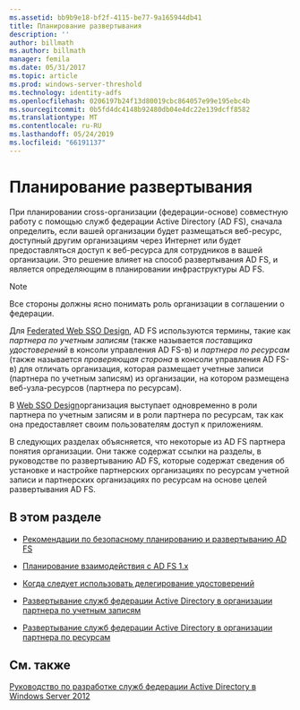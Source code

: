 ```yaml
---
ms.assetid: bb9b9e18-bf2f-4115-be77-9a165944db41
title: Планирование развертывания
description: ''
author: billmath
ms.author: billmath
manager: femila
ms.date: 05/31/2017
ms.topic: article
ms.prod: windows-server-threshold
ms.technology: identity-adfs
ms.openlocfilehash: 0206197b24f13d80019cbc864057e99e195ebc4b
ms.sourcegitcommit: 0b5fd4dc4148b92480db04e4dc22e139dcff8582
ms.translationtype: MT
ms.contentlocale: ru-RU
ms.lasthandoff: 05/24/2019
ms.locfileid: "66191137"
---
```

# <a name="planning-your-deployment"></a>Планирование развертывания

При планировании cross\-организации \(федерации\-основе\) совместную работу с помощью служб федерации Active Directory \(AD FS\), сначала определить, если вашей организации будет размещаться веб-ресурс, доступный другим организациям через Интернет или будет предоставляться доступ к веб-ресурса для сотрудников в вашей организации. Это решение влияет на способ развертывания AD FS, и является определяющим в планировании инфраструктуры AD FS.  
  
> [!NOTE]  
> Все стороны должны ясно понимать роль организации в соглашении о федерации.  
  
Для [Federated Web SSO Design](Federated-Web-SSO-Design.md), AD FS используются термины, такие как *партнера по учетным записям* \(также называется *поставщика удостоверений* в консоли управления AD FS\-в\) и *партнера по ресурсам* \(также называется *проверяющая сторона* в консоли управления AD FS\-в\) для отличать организация, которая размещает учетные записи \(партнера по учетным записям\) из организации, на котором размещена веб-узла\-ресурсов \(партнера по ресурсам\).  
  
В [Web SSO Design](Web-SSO-Design.md)организация выступает одновременно в роли партнера по учетным записям и в роли партнера по ресурсам, так как она предоставляет своим пользователям доступ к приложениям.  
  
В следующих разделах объясняется, что некоторые из AD FS партнера понятия организации. Они также содержат ссылки на разделы, в руководстве по развертыванию AD FS, которые содержат сведения об установке и настройке партнерских организациях по ресурсам учетной записи и партнерских организациях по ресурсам на основе целей развертывания AD FS.  
  
## <a name="in-this-section"></a>В этом разделе  
  
-   [Рекомендации по безопасному планированию и развертыванию AD FS](Best-Practices-for-Secure-Planning-and-Deployment-of-AD-FS.md)  
  
-   [Планирование взаимодействия с AD FS 1.x](Planning-for-Interoperability-with-AD-FS-1.x.md)  
  
-   [Когда следует использовать делегирование удостоверений](When-to-Use-Identity-Delegation.md)  
  
-   [Развертывание служб федерации Active Directory в организации партнера по учетным записям](Deploying-AD-FS-in-the-Account-Partner-Organization-2012.md)  
  
-   [Развертывание служб федерации Active Directory в организации партнера по ресурсам](Deploying-AD-FS-in-the-Resource-Partner-Organization-2012.md)  
  
## <a name="see-also"></a>См. также
[Руководство по разработке служб федерации Active Directory в Windows Server 2012](AD-FS-Design-Guide-in-Windows-Server-2012.md)


